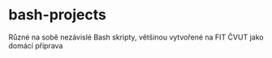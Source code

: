# bash-projects
Různé na sobě nezávislé Bash skripty, většinou vytvořené na FIT ČVUT jako domácí příprava
